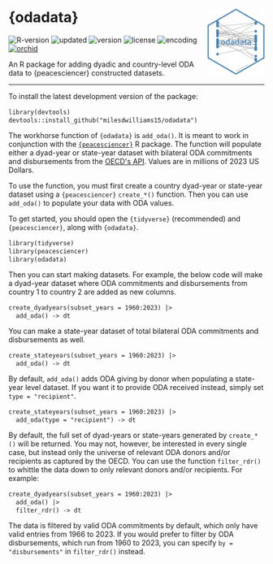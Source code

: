 # {odadata} <img src="inst/logo.png" align="right" height="130"/>

![R-version](https://img.shields.io/badge/R%20%3E%3D-4.2.1-brightgreen) ![updated](https://img.shields.io/badge/last%20update-09--14--2025-brightgreen) ![version](https://img.shields.io/badge/version-1.0.0-brightgreen) ![license](https://img.shields.io/badge/license-MIT-red) ![encoding](https://img.shields.io/badge/encoding-UTF--8-red) [![orchid](https://img.shields.io/badge/ORCID-0000--0003--0192--5542-brightgreen)](https://orcid.org/0000-0003-0192-5542)

An R package for adding dyadic and country-level ODA data to {peacesciencer} constructed datasets.

------------------------------------------------------------------------

To install the latest development version of the package:

```         
library(devtools)
devtools::install_github("milesdwilliams15/odadata")
```

The workhorse function of `{odadata}` is `add_oda()`. It is meant to work in conjunction with the [`{peacesciencer}`](https://github.com/svmiller/peacesciencer/tree/master) R package. The function will populate either a dyad-year or state-year dataset with bilateral ODA commitments and disbursements from the [OECD's API](https://www.oecd.org/en/data/insights/data-explainers/2024/09/api.html). Values are in millions of 2023 US Dollars.

To use the function, you must first create a country dyad-year or state-year dataset using a `{peacesciencer}` `create_*()` function. Then you can use `add_oda()` to populate your data with ODA values.

To get started, you should open the `{tidyverse}` (recommended) and `{peacesciencer}`, along with `{odadata}`.

```         
library(tidyverse)
library(peacesciencer)
library(odadata)
```

Then you can start making datasets. For example, the below code will make a dyad-year dataset where ODA commitments and disbursements from country 1 to country 2 are added as new columns.

```         
create_dyadyears(subset_years = 1960:2023) |>
  add_oda() -> dt
```

You can make a state-year dataset of total bilateral ODA commitments and disbursements as well.

```         
create_stateyears(subset_years = 1960:2023) |>
  add_oda() -> dt
```

By default, `add_oda()` adds ODA giving by donor when populating a state-year level dataset. If you want it to provide ODA received instead, simply set `type = "recipient"`.

```         
create_stateyears(subset_years = 1960:2023) |>
  add_oda(type = "recipient") -> dt
```

By default, the full set of dyad-years or state-years generated by `create_*()` will be returned. You may not, however, be interested in every single case, but instead only the universe of relevant ODA donors and/or recipients as captured by the OECD. You can use the function `filter_rdr()` to whittle the data down to only relevant donors and/or recipients. For example:

```         
create_dyadyears(subset_years = 1960:2023) |>
  add_oda() |>
  filter_rdr() -> dt
```

The data is filtered by valid ODA commitments by default, which only have valid entries from 1966 to 2023. If you would prefer to filter by ODA disbursements, which run from 1960 to 2023, you can specify `by = "disbursements"` in `filter_rdr()` instead.
